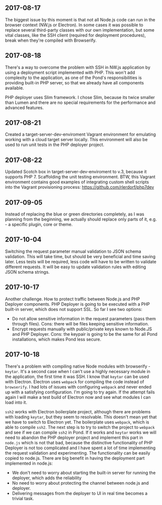 ## 2017-08-17

The biggest issue by this moment is that not all Node.js code can run in the browser context (NW.js or Electron). In some cases it was possible to replace several third-party classes with our own implementation, but some vital classes, like the SSH client (required for deployment procedures), break when they're compiled with Browserify.

## 2017-08-18

There's a way to overcome the problem with SSH in NW.js application by using a deployment script implemented with PHP. This won't add complexity to the application, as one of the Pond's responsibilities is providing built-in PHP server, so that we already have all components available.

PHP deployer uses Slim framework. I chose Slim, because its twice smaller than Lumen and there are no special requirements for the performance and advanced features.

## 2017-08-21

Created a target-server-dev-enviroment Vagrant environment for emulating working with a cloud target server locally. This environment will also be used to run unit tests in the PHP deployer project.

## 2017-08-22

Updated Scotch box in target-server-dev-enviroment to v.3, because it supports PHP 7. Scaffolding the unit testing environment. BTW, this Vagrant environment contains good examples of integrating custom shell scripts into the Vagrant provisioning process: https://github.com/rlerdorf/php7dev

## 2017-09-05

Instead of replacing the blue or green directories completely, as I was planning from the beginning, we actually should replace only parts of it, e.g. - a specific plugin, core or theme.

## 2017-10-04

Switching the request parameter manual validation to JSON schema validation. This will take time, but should be very beneficial and time saving later. Less tests will be required, less code will have to be written to validate different requests. It will be easy to update validation rules with editing JSON schema strings.

## 2017-10-17

Another challenge. How to protect traffic between Node.js and PHP Deployer components. PHP Deployer is going to be executed with a PHP built-in server, which does not support SSL. So far I see two options:
* Do not allow sensitive information in the request parameters (pass them through files). Cons: there will be files keeping sensitive information.
* Encrypt requests manually with public/private keys known to Node.JS and PHP Deployer. Cons: the keypair is going to be the same for all Pond installations, which makes Pond less secure.

## 2017-10-18

There's a problem with compiling native Node modules with browserify - `keytar`. It's a second case when I can't use a highly necessary module in the application, the first time it was SSH. I know that `keytar` can be used with Electron. Electron uses `webpack` for compiling the code instead of `browserify`. I had lots of issues with configuring `webpack` and never ended up with a satisfying configuration. I'm going to try again. If the attempt fails again I will make a test build of Electron now and see what modules I can load into it.

`ssh2` works with Electron boilerplate project, although there are problems with loading `keytar`, but they seem to resolvable. This doesn't mean yet that we have to switch to Electron yet. The boilerplate uses `webpack`, which is able to compile `ssh2`. The next step is to try to switch the project to `webpack` and see if we can compile `ssh2` in Pond. If it works and `keytar` works we will need to abandon the PHP deployer project and implement this part in `node.js` which is not that bad, because the distinctive functionality of PHP Deployer is not too complicated and I have spent a lot of time implementing the request validation and experimenting. The functionality can be easily copied to node.js. There are big benefit in having the deployment part implemented in node.js:

 - We don't need to worry about starting the built-in server for running the deployer, which adds the reliability
 - No need to worry about protecting the channel between node.js and deployer.
 - Delivering messages from the deployer to UI in real time becomes a trivial task.